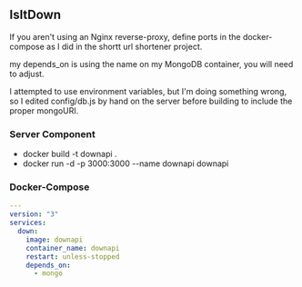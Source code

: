 ## IsItDown
If you aren't using an Nginx reverse-proxy, define ports in the docker-compose as I did in the shortt url shortener project.

my depends_on is using the name on my MongoDB container, you will need to adjust.

I attempted to use environment variables, but I'm doing something wrong, so I edited config/db.js by hand on the server before building to include the proper mongoURI.

### Server Component
- docker build -t downapi .
- docker run -d -p 3000:3000 --name downapi downapi

### Docker-Compose
```yaml
---
version: "3"
services: 
  down:
    image: downapi
    container_name: downapi
    restart: unless-stopped
    depends_on: 
      - mongo
